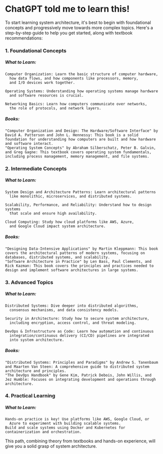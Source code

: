 # ChatGPT told me to learn this!

To start learning system architecture, it's best to begin with foundational concepts and progressively move towards more complex topics. Here's a step-by-step guide to help you get started, along with textbook recommendations:

###  1. Foundational Concepts
  ##### What to Learn:
    Computer Organization: Learn the basic structure of computer hardware, 
      how data flows, and how components like processors, memory, 
      and I/O devices work together.
    
    Operating Systems: Understanding how operating systems manage hardware 
      and software resources is crucial.

    Networking Basics: Learn how computers communicate over networks, 
      the role of protocols, and network layers.
  
  ##### Books:
    "Computer Organization and Design: The Hardware/Software Interface" by David A. Patterson and John L. Hennessy: This book is a solid foundation for understanding how computers are built and how hardware and software interact.
    "Operating System Concepts" by Abraham Silberschatz, Peter B. Galvin, and Greg Gagne: This textbook covers operating system fundamentals, including process management, memory management, and file systems.


### 2. Intermediate Concepts
  ##### What to Learn:
    System Design and Architecture Patterns: Learn architectural patterns 
      like monolithic, microservices, and distributed systems.
    
    Scalability, Performance, and Reliability: Understand how to design systems 
      that scale and ensure high availability.
    
    Cloud Computing: Study how cloud platforms like AWS, Azure, 
      and Google Cloud impact system architecture.
  
  ##### Books:
    "Designing Data-Intensive Applications" by Martin Kleppmann: This book covers the architectural patterns of modern systems, focusing on databases, distributed systems, and scalability.
    "Software Architecture in Practice" by Len Bass, Paul Clements, and Rick Kazman: This book covers the principles and practices needed to design and implement software architectures in large systems.


### 3. Advanced Topics
  ##### What to Learn:
    Distributed Systems: Dive deeper into distributed algorithms, 
      consensus mechanisms, and data consistency models.
    
    Security in Architecture: Study how to secure system architecture, 
      including encryption, access control, and threat modeling.
    
    DevOps & Infrastructure as Code: Learn how automation and continuous 
      integration/continuous delivery (CI/CD) pipelines are integrated 
      into system architecture.
  
  ##### Books:
    "Distributed Systems: Principles and Paradigms" by Andrew S. Tanenbaum and Maarten Van Steen: A comprehensive guide to distributed system architecture and principles.
    "The DevOps Handbook" by Gene Kim, Patrick Debois, John Willis, and Jez Humble: Focuses on integrating development and operations through architecture.


### 4. Practical Learning
  ##### What to Learn:
    Hands-on practice is key! Use platforms like AWS, Google Cloud, or 
      Azure to experiment with building scalable systems.
    Build and scale systems using Docker and Kubernetes for containerization and orchestration.

This path, combining theory from textbooks and hands-on experience, will give you a solid grasp of system architecture.